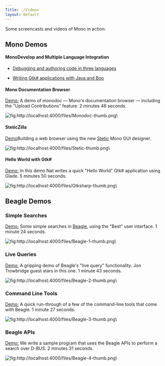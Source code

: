 ```yaml
---
Title: ./Videos
layout: default
---
```


Some screencasts and videos of Mono in action:

Mono Demos
----------

#### MonoDevelop and Multiple Language Integration

-   [Debugging and authoring code in three
    languages](http://primates.ximian.com/%7Elluis/images/md1.html)

-   [Writing Gtk\# applications with Java and
    Boo](http://primates.ximian.com/%7Elluis/images/md2.html)

#### Mono Documentation Browser

[Demo:](http://www.nat.org/demos/monodoc.html) A demo of monodoc —
Mono's documentation browser — including the "Upload Contributions"
feature. 2 minutes 48 seconds.

![](http://localhost:4000/files/Monodoc-thumb.png "fig:http://localhost:4000/files/Monodoc-thumb.png")\

#### SteticZilla

[Demo](http://mysterion.org/~danw/blog/2005/03/steticzilla.html)Building
a web browser using the new [Stetic]({{site.url}}/Stetic "wikilink") Mono GUI
designer.

![](http://localhost:4000/files/Stetic-thumb.png "fig:http://localhost:4000/files/Stetic-thumb.png")\

#### Hello World with Gtk\#

[Demo:](http://www.nat.org/demos/gtksharp.html) In this demo Nat writes
a quick "Hello World" Gtk\# application using Glade. 5 minutes 50
seconds.

![](http://localhost:4000/files/Gtksharp-thumb.png "fig:http://localhost:4000/files/Gtksharp-thumb.png")\

Beagle Demos
------------

### Simple Searches

[Demo:](http://www.nat.org/demos/beagle-1.html) Some simple searches in
[Beagle](http://www.gnome.org/projects/beagle/), using the "Best" user
interface. 1 minute 24 seconds.

![](http://localhost:4000/files/Beagle-1-thumb.png "fig:http://localhost:4000/files/Beagle-1-thumb.png")\

### Live Queries

[Demo:](http://www.nat.org/demos/beagle-2.html) A gripping demo of
Beagle's "live query" functionality. Jon Trowbridge guest stars in this
one. 1 minute 43 seconds.

![](http://localhost:4000/files/Beagle-2-thumb.png "fig:http://localhost:4000/files/Beagle-2-thumb.png")\

### Command Line Tools

[Demo:](http://www.nat.org/demos/beagle-3.html) A quick run-through of a
few of the command-line tools that come with Beagle. 1 minute 27
seconds.

![](http://localhost:4000/files/Beagle-3-thumb.png "fig:http://localhost:4000/files/Beagle-3-thumb.png")\

### Beagle APIs

[Demo:](http://www.nat.org/demos/beagle-4.html) We write a sample
program that uses the Beagle APIs to perform a search over D-BUS. 2
minutes 31 seconds.

![](http://localhost:4000/files/Beagle-4-thumb.png "fig:http://localhost:4000/files/Beagle-4-thumb.png")\
